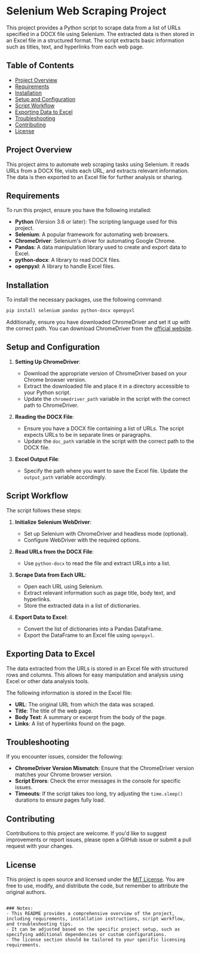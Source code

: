 # Selenium Web Scraping Project

This project provides a Python script to scrape data from a list of URLs specified in a DOCX file using Selenium. The extracted data is then stored in an Excel file in a structured format. The script extracts basic information such as titles, text, and hyperlinks from each web page.

## Table of Contents

- [Project Overview](#project-overview)
- [Requirements](#requirements)
- [Installation](#installation)
- [Setup and Configuration](#setup-and-configuration)
- [Script Workflow](#script-workflow)
- [Exporting Data to Excel](#exporting-data-to-excel)
- [Troubleshooting](#troubleshooting)
- [Contributing](#contributing)
- [License](#license)

## Project Overview

This project aims to automate web scraping tasks using Selenium. It reads URLs from a DOCX file, visits each URL, and extracts relevant information. The data is then exported to an Excel file for further analysis or sharing.

## Requirements

To run this project, ensure you have the following installed:

- **Python** (Version 3.6 or later): The scripting language used for this project.
- **Selenium**: A popular framework for automating web browsers.
- **ChromeDriver**: Selenium's driver for automating Google Chrome.
- **Pandas**: A data manipulation library used to create and export data to Excel.
- **python-docx**: A library to read DOCX files.
- **openpyxl**: A library to handle Excel files.

## Installation

To install the necessary packages, use the following command:

```bash
pip install selenium pandas python-docx openpyxl
```

Additionally, ensure you have downloaded ChromeDriver and set it up with the correct path. You can download ChromeDriver from the [official website](https://sites.google.com/a/chromium.org/chromedriver/).

## Setup and Configuration

1. **Setting Up ChromeDriver**:
   - Download the appropriate version of ChromeDriver based on your Chrome browser version.
   - Extract the downloaded file and place it in a directory accessible to your Python script.
   - Update the `chromedriver_path` variable in the script with the correct path to ChromeDriver.

2. **Reading the DOCX File**:
   - Ensure you have a DOCX file containing a list of URLs. The script expects URLs to be in separate lines or paragraphs.
   - Update the `doc_path` variable in the script with the correct path to the DOCX file.

3. **Excel Output File**:
   - Specify the path where you want to save the Excel file. Update the `output_path` variable accordingly.

## Script Workflow

The script follows these steps:

1. **Initialize Selenium WebDriver**:
   - Set up Selenium with ChromeDriver and headless mode (optional).
   - Configure WebDriver with the required options.

2. **Read URLs from the DOCX File**:
   - Use `python-docx` to read the file and extract URLs into a list.

3. **Scrape Data from Each URL**:
   - Open each URL using Selenium.
   - Extract relevant information such as page title, body text, and hyperlinks.
   - Store the extracted data in a list of dictionaries.

4. **Export Data to Excel**:
   - Convert the list of dictionaries into a Pandas DataFrame.
   - Export the DataFrame to an Excel file using `openpyxl`.

## Exporting Data to Excel

The data extracted from the URLs is stored in an Excel file with structured rows and columns. This allows for easy manipulation and analysis using Excel or other data analysis tools.

The following information is stored in the Excel file:
- **URL**: The original URL from which the data was scraped.
- **Title**: The title of the web page.
- **Body Text**: A summary or excerpt from the body of the page.
- **Links**: A list of hyperlinks found on the page.

## Troubleshooting

If you encounter issues, consider the following:

- **ChromeDriver Version Mismatch**:
  Ensure that the ChromeDriver version matches your Chrome browser version.
- **Script Errors**:
  Check the error messages in the console for specific issues.
- **Timeouts**:
  If the script takes too long, try adjusting the `time.sleep()` durations to ensure pages fully load.

## Contributing

Contributions to this project are welcome. If you'd like to suggest improvements or report issues, please open a GitHub issue or submit a pull request with your changes.

## License

This project is open source and licensed under the [MIT License](https://opensource.org/licenses/MIT). You are free to use, modify, and distribute the code, but remember to attribute the original authors.

```

### Notes:
- This README provides a comprehensive overview of the project, including requirements, installation instructions, script workflow, and troubleshooting tips.
- It can be adjusted based on the specific project setup, such as specifying additional dependencies or custom configurations.
- The license section should be tailored to your specific licensing requirements.
